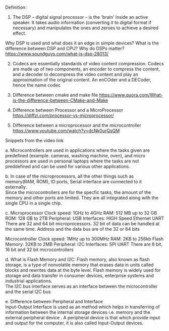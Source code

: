 
Definition: 
1. The DSP – digital signal processor – is the 'brain' inside an active speaker. It takes audio information (converting it to digital format if necessary) and manipulates the ones 
and zeroes to achieve a desired effect.

Why DSP is used and what does it an edge in simple devices?
What is the difference between DSP and CPU?
Why do DSPs matter?
https://www.soundguys.com/what-is-dsp-28013/


2. Codecs are essentially standards of video content compression. Codecs are made up of two components, an encoder to compress the content, and a decoder to decompress the video content and play an approximation of the original content. An enCOder and a DECoder, hence the name codec

3. Difference between cmake and make file
https://www.quora.com/What-is-the-difference-between-CMake-and-Make

4. Difference between Processor and a MicroProcessor
https://diffzi.com/processor-vs-microprocessor/

5. Difference between a microprocessor and the microcontroller
https://www.youtube.com/watch?v=dcNk0urQsQM


Snippets from the video link

a. Microcontrollers are used in applications where the tasks given are predefined (example. cameras, washing machine, oven), and micro processors are used in personal laptops where the tasks are not preddefined and can be used for various other applications. 

b. In case of the microprocessors, all the other things such as memory(RAM, ROM), IO ports, Serial interface are connected to it externally.  
   Since the microcontrollers are for the specfic tasks, the amount of the memory and other ports are limited. They are all integrated along with the single CPU in a single chip.

c. Microprocessor
   Clock speed: 1GHz to 4GHz
   RAM: 512 MB up to 32 GB
   ROM: 128 GB to 2TB 
   Peripheral: USB
   Interfaces: HIGH Speed Ethernet UART
   There are 32 and 64 bit microprocessors. 32 bit of data can be handled at the same time. Address and the data bus are of the 32 or 64 bits 
    
   Microcontroller
   Clock speed: 1MHz up to 300MHz
   RAM: 2KB to 256kb
   Flash Memory: 32KB to 2MB
   Peripheral: I2C 
   Interfaces: SPI UART
   There are 8 bit, 16 bit and 32 bit microcontrollers    
      
d. What is Flash Memory and I2C: 
   Flash memory, also known as flash storage, is a type of nonvolatile memory that erases data in units called blocks and rewrites data at the byte level. Flash memory is widely used for storage and data transfer in consumer devices, enterprise systems and industrial applications.   
   The I2C bus interface serves as an interface between the microcontroller and the serial I2C bus
   
e. Difference between Peripheral and Interface  
Input-Output Interface is used as an method which helps in transferring of information between the internal storage devices i.e. memory and the external peripheral device . A peripheral device is that which provide input and output for the computer, it is also called Input-Output devices.
